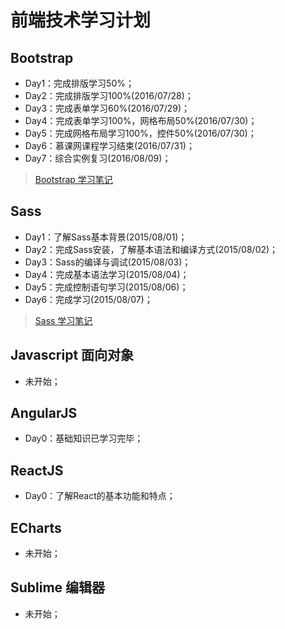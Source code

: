 # 前端技术学习计划
## Bootstrap
* Day1：完成排版学习50%；
* Day2：完成排版学习100%(2016/07/28)；
* Day3：完成表单学习60%(2016/07/29)；
* Day4：完成表单学习100%，网格布局50%(2016/07/30)；
* Day5：完成网格布局学习100%，控件50%(2016/07/30)；
* Day6：慕课网课程学习结束(2016/07/31)；
* Day7：综合实例复习(2016/08/09)；

> [Bootstrap 学习笔记](https://github.com/coolhwm/learning-front-end-dev/tree/master/doc/bootstrap)

## Sass
* Day1：了解Sass基本背景(2015/08/01)；
* Day2：完成Sass安装，了解基本语法和编译方式(2015/08/02)；
* Day3：Sass的编译与调试(2015/08/03)；
* Day4：完成基本语法学习(2015/08/04)；
* Day5：完成控制语句学习(2015/08/06)；
* Day6：完成学习(2015/08/07)；

> [Sass 学习笔记](https://github.com/coolhwm/learning-front-end-dev/tree/master/doc/sass)

## Javascript 面向对象
* 未开始；

## AngularJS
* Day0：基础知识已学习完毕；

## ReactJS
* Day0：了解React的基本功能和特点；

## ECharts
* 未开始；

## Sublime 编辑器
* 未开始；